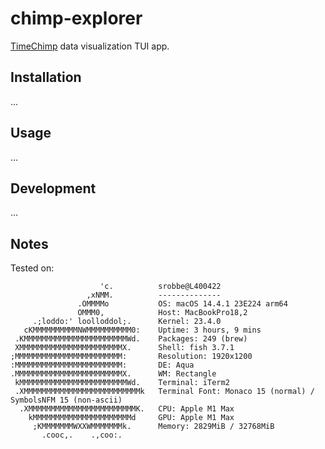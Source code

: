 # chimp-explorer

[TimeChimp](https://www.timechimp.com/) data visualization TUI app.

## Installation

...

## Usage

...

## Development

...

## Notes

Tested on:

```neofetch
                    'c.          srobbe@L400422
                 ,xNMM.          --------------
               .OMMMMo           OS: macOS 14.4.1 23E224 arm64
               OMMM0,            Host: MacBookPro18,2
     .;loddo:' loolloddol;.      Kernel: 23.4.0
   cKMMMMMMMMMMNWMMMMMMMMMM0:    Uptime: 3 hours, 9 mins
 .KMMMMMMMMMMMMMMMMMMMMMMMWd.    Packages: 249 (brew)
 XMMMMMMMMMMMMMMMMMMMMMMMX.      Shell: fish 3.7.1
;MMMMMMMMMMMMMMMMMMMMMMMM:       Resolution: 1920x1200
:MMMMMMMMMMMMMMMMMMMMMMMM:       DE: Aqua
.MMMMMMMMMMMMMMMMMMMMMMMMX.      WM: Rectangle
 kMMMMMMMMMMMMMMMMMMMMMMMMWd.    Terminal: iTerm2
 .XMMMMMMMMMMMMMMMMMMMMMMMMMMk   Terminal Font: Monaco 15 (normal) / SymbolsNFM 15 (non-ascii)
  .XMMMMMMMMMMMMMMMMMMMMMMMMK.   CPU: Apple M1 Max
    kMMMMMMMMMMMMMMMMMMMMMMd     GPU: Apple M1 Max
     ;KMMMMMMMWXXWMMMMMMMk.      Memory: 2829MiB / 32768MiB
       .cooc,.    .,coo:.

```

